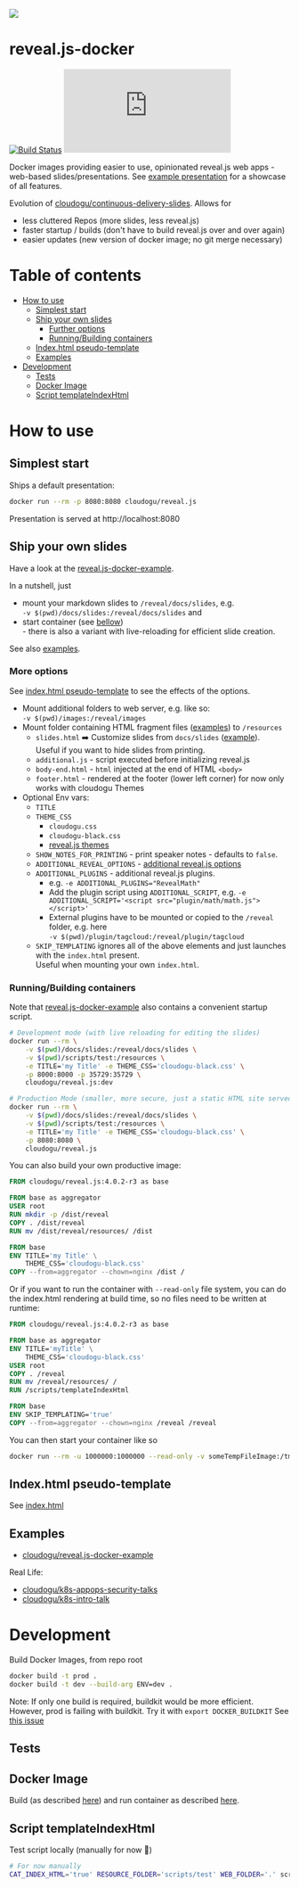 ![](https://cloudogu.com/assets/blog/2019/revealJS-711db5dd3e495fe26dda7ad44104542b1fceb456c11700a773a2f158bf2c8251.png)

reveal.js-docker
===

[![Build Status](https://oss.cloudogu.com/jenkins/buildStatus/icon?job=cloudogu-github%2Freveal.js-docker%2Fmaster)](https://oss.cloudogu.com/jenkins/job/cloudogu-github/job/reveal.js-docker/job/master/)
[![](https://img.shields.io/docker/image-size/cloudogu/reveal.js)](https://hub.docker.com/r/cloudogu/reveal.js)

Docker images providing easier to use, opinionated reveal.js web apps - web-based slides/presentations. 
See [example presentation](https://cloudogu.github.io/reveal.js-docker-example) for a showcase of all features.

Evolution of [cloudogu/continuous-delivery-slides](https://github.com/cloudogu/continuous-delivery-slides).
Allows for 
* less cluttered Repos (more slides, less reveal.js)
* faster startup / builds (don't have to build reveal.js over and over again)
* easier updates (new version of docker image; no git merge necessary)

# Table of contents

<!-- Update with `doctoc --notitle README.md`. See https://github.com/thlorenz/doctoc -->
<!-- START doctoc generated TOC please keep comment here to allow auto update -->
<!-- DON'T EDIT THIS SECTION, INSTEAD RE-RUN doctoc TO UPDATE -->


- [How to use](#how-to-use)
  - [Simplest start](#simplest-start)
  - [Ship your own slides](#ship-your-own-slides)
    - [Further options](#further-options)
    - [Running/Building containers](#runningbuilding-containers)
  - [Index.html pseudo-template](#indexhtml-pseudo-template)
  - [Examples](#examples)
- [Development](#development)
  - [Tests](#tests)
  - [Docker Image](#docker-image)
  - [Script templateIndexHtml](#script-templateindexhtml)

<!-- END doctoc generated TOC please keep comment here to allow auto update -->


# How to use

## Simplest start 

Ships a default presentation:

```bash
docker run --rm -p 8080:8080 cloudogu/reveal.js
```

Presentation is served at http://localhost:8080

## Ship your own slides

Have a look at the [reveal.js-docker-example](https://github.com/cloudogu/reveal.js-docker-example).

In a nutshell, just 

* mount your markdown slides to `/reveal/docs/slides`, e.g.  
  `-v $(pwd)/docs/slides:/reveal/docs/slides` and
* start container (see [bellow](#runningbuilding-containers))  
  \- there is also a variant with live-reloading for 
  efficient slide creation.

See also [examples](#examples).

### More options

See [index.html pseudo-template](#indexhtml-pseudo-template) to see the effects of the options.

* Mount additional folders to web server, e.g. like so:  
 `-v $(pwd)/images:/reveal/images`
* Mount folder containing HTML fragment files ([examples](scripts/test/)) to `/resources`
  * `slides.html` ➡️ Customize slides from `docs/slides` ([example](scripts/test/slides.html)).  
     Useful if you want to hide slides from printing.
  * `additional.js` - script executed before initializing reveal.js
  * `body-end.html` - `html` injected at the end of HTML `<body>`
  * `footer.html` - rendered at the footer (lower left corner) for now only works with cloudogu Themes
* Optional Env vars: 
  * `TITLE`
  * `THEME_CSS`
     * `cloudogu.css`
     * `cloudogu-black.css`
     * [reveal.js themes](https://github.com/hakimel/reveal.js/#theming)
  * `SHOW_NOTES_FOR_PRINTING` - print speaker notes - defaults to `false`.
  * `ADDITIONAL_REVEAL_OPTIONS` - [additional reveal.js options](https://github.com/hakimel/reveal.js/#configuration)
  * `ADDITIONAL_PLUGINS` - additional reveal.js plugins.
     * e.g. `-e ADDITIONAL_PLUGINS="RevealMath" `
     * Add the plugin script using `ADDITIONAL_SCRIPT`, e.g. `-e ADDITIONAL_SCRIPT='<script src="plugin/math/math.js"></script>'`  
     * External plugins have to be mounted or copied to the `/reveal` folder, e.g. here  
     `-v $(pwd)/plugin/tagcloud:/reveal/plugin/tagcloud`
  * `SKIP_TEMPLATING` ignores all of the above elements and just launches with the `index.html` present.  
     Useful when mounting your own `index.html`.

### Running/Building containers 

Note that [reveal.js-docker-example](https://github.com/cloudogu/reveal.js-docker-example) also contains a convenient
 startup script.

```bash
# Development mode (with live reloading for editing the slides)
docker run --rm \
    -v $(pwd)/docs/slides:/reveal/docs/slides \
    -v $(pwd)/scripts/test:/resources \
    -e TITLE='my Title' -e THEME_CSS='cloudogu-black.css' \
    -p 8000:8000 -p 35729:35729 \
    cloudogu/reveal.js:dev

# Production Mode (smaller, more secure, just a static HTML site served by NGINX)
docker run --rm \
    -v $(pwd)/docs/slides:/reveal/docs/slides \
    -v $(pwd)/scripts/test:/resources \
    -e TITLE='my Title' -e THEME_CSS='cloudogu-black.css' \
    -p 8080:8080 \
    cloudogu/reveal.js
```

You can also build your own productive image:

```Dockerfile
FROM cloudogu/reveal.js:4.0.2-r3 as base

FROM base as aggregator
USER root
RUN mkdir -p /dist/reveal
COPY . /dist/reveal
RUN mv /dist/reveal/resources/ /dist

FROM base
ENV TITLE='my Title' \
    THEME_CSS='cloudogu-black.css'
COPY --from=aggregator --chown=nginx /dist /
```

Or if you want to run the container with `--read-only` file system, you can do the index.html rendering at build time,
so no files need to be written at runtime:

```Dockerfile
FROM cloudogu/reveal.js:4.0.2-r3 as base

FROM base as aggregator
ENV TITLE='myTitle' \
    THEME_CSS='cloudogu-black.css'
USER root
COPY . /reveal
RUN mv /reveal/resources/ /
RUN /scripts/templateIndexHtml

FROM base
ENV SKIP_TEMPLATING='true'
COPY --from=aggregator --chown=nginx /reveal /reveal
```

You can then start your container like so

```bash
docker run --rm -u 1000000:1000000 --read-only -v someTempFileImage:/tmp yourImageName
```

## Index.html pseudo-template

See [index.html](index.html)

## Examples

* [cloudogu/reveal.js-docker-example](https://github.com/cloudogu/reveal.js-docker-example)

Real Life:

* [cloudogu/k8s-appops-security-talks](https://github.com/cloudogu/k8s-appops-security-talks)
* [cloudogu/k8s-intro-talk](https://github.com/cloudogu/k8s-intro-talk)

# Development

Build Docker Images, from repo root

```bash
docker build -t prod .
docker build -t dev --build-arg ENV=dev .
```

Note: If only one build is required, buildkit would be more efficient. However, prod is failing with buildkit.
Try it with `export DOCKER_BUILDKIT` See [this issue](https://github.com/moby/moby/issues/735)

## Tests

## Docker Image

Build (as described [here](#development)) and run container as described [here](#ship-your-own-slides).

## Script templateIndexHtml

Test script locally (manually for now 😬)

```bash
# For now manually
CAT_INDEX_HTML='true' RESOURCE_FOLDER='scripts/test' WEB_FOLDER='.' scripts/src/templateIndexHtml
```
